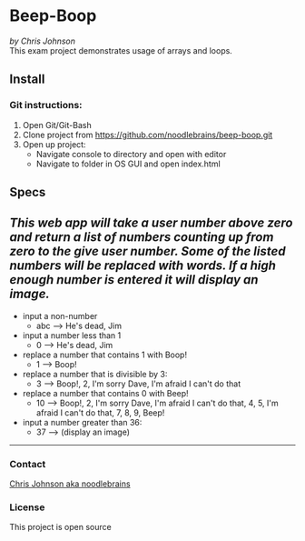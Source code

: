 # Beep-Boop
_by Chris Johnson_  
This exam project demonstrates usage of arrays and loops.
## Install
### Git instructions:
1. Open Git/Git-Bash
2. Clone project from https://github.com/noodlebrains/beep-boop.git
3. Open up project:
    * Navigate console to directory and open with editor
    * Navigate to folder in OS GUI and open index.html
## Specs  
_This web app will take a user number above zero and return a list of numbers counting up from zero to the give user number. Some of the listed numbers will be replaced with words. If a high enough number is entered it will display an image._
---
* input a non-number
    * abc --> He's dead, Jim
* input a number less than 1
    * 0 --> He's dead, Jim
* replace a number that contains 1 with Boop!
    * 1 --> Boop!  
* replace a number that is divisible by 3:
    * 3 --> Boop!, 2, I'm sorry Dave, I'm afraid I can't do that
* replace a number that contains 0 with Beep!
    * 10 --> Boop!, 2, I'm sorry Dave, I'm afraid I can't do that, 4, 5, I'm afraid I can't do that, 7, 8, 9, Beep!
* input a number greater than 36:
    * 37 --> (display an image)
---
### Contact
[Chris Johnson aka noodlebrains](https://github.com/noodlebrains)
### License
This project is open source
